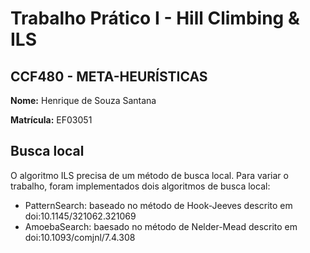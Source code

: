 # Trabalho Prático I - Hill Climbing & ILS
## CCF480 - META-HEURÍSTICAS

**Nome:** Henrique de Souza Santana

**Matrícula:** EF03051

## Busca local

O algoritmo ILS precisa de um método de busca local. Para variar o trabalho, foram implementados dois algoritmos de busca local:

- PatternSearch: baseado no método de Hook-Jeeves descrito em doi:10.1145/321062.321069
- AmoebaSearch: baesado no método de Nelder-Mead descrito em doi:10.1093/comjnl/7.4.308 